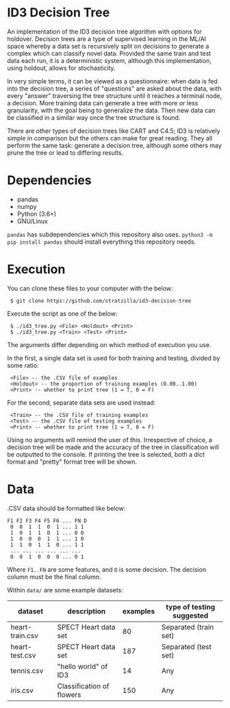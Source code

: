 # ID3 Decision Tree

An implementation of the ID3 decision tree algorithm with options for holdover. Decision trees are a type of supervised learning in the ML/AI space whereby a data set is recursively split on decisions to generate a complex which can classify novel data. Provided the same train and test data each run, it is a deterministic system, although this implementation, using holdout, allows for stochasticity.

In very simple terms, it can be viewed as a questionnaire: when data is fed into the decision tree, a series of "questions" are asked about the data, with every "answer" traversing the tree structure until it reaches a terminal node, a decision. More training data can generate a tree with more or less granularity, with the goal being to generalize the data. Then new data can be classified in a similar way once the tree structure is found.

There are other types of decision trees like CART and C4.5; ID3 is relatively simple in comparison but the others can make for great reading. They all perform the same task: generate a decision tree, although some others may prune the tree or lead to differing results.

# Dependencies

- pandas
- numpy
- Python (3.6+)
- GNU/Linux

`pandas` has subdependencies which this repository also uses. `python3 -m pip install pandas` should install everything this repository needs.

# Execution

You can clone these files to your computer with the below:

` $ git clone https://github.com/stratzilla/id3-decision-tree`

Execute the script as one of the below:

```shell
 $ ./id3_tree.py <File> <Holdout> <Print>
 $ ./id3_tree.py <Train> <Test> <Print>
```

The arguments differ depending on which method of execution you use.

In the first, a single data set is used for both training and testing, divided by some ratio:

```
 <File> -- the .CSV file of examples
 <Holdout> -- the proportion of training examples (0.00..1.00)
 <Print> -- whether to print tree (1 = T, 0 = F)
```

For the second, separate data sets are used instead:

```
 <Train> -- the .CSV file of training examples
 <Test> -- the .CSV file of testing examples
 <Print> -- whether to print tree (1 = T, 0 = F)
```

Using no arguments will remind the user of this. Irrespective of choice, a decision tree will be made and the accuracy of the tree in classification will be outputted to the console. If printing the tree is selected, both a dict format and "pretty" format tree will be shown.

# Data

.CSV data should be formatted like below:

```
F1 F2 F3 F4 F5 F6 ... FN D
 0  0  1  1  0  1 ... 1 1
 1  0  1  1  0  1 ... 0 0
 1  0  0  0  1  1 ... 1 0
 1  1  0  1  1  0 ... 1 1
 ... ... ... ... ... ...
 0  0  1  0  0  0 ... 0 1
```

Where `F1..FN` are some features, and `D` is some decision. The decision column must be the final column.

Within `data/` are some example datasets:

| dataset         | description               | examples | type of testing suggested  |
| --------------- | ------------------------- | -------- | -------------------------- |
| heart-train.csv | SPECT Heart data set      | 80       | Separated (train set)      |
| heart-test.csv  | SPECT Heart data set      | 187      | Separated (test set)       |
| tennis.csv      | "hello world" of ID3      | 14       | Any                        |
| iris.csv        | Classification of flowers | 150      | Any                        |
